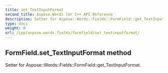 ```yaml
---
title: set_TextInputFormat
second_title: Aspose.Words for C++ API Reference
description: Setter for Aspose::Words::Fields::FormField::get_TextInputFormat. 
type: docs
weight: 0
url: /cpp/aspose.words.fields/formfield/set_textinputformat/
---
```

## FormField.set_TextInputFormat method


Setter for Aspose::Words::Fields::FormField::get_TextInputFormat. 

